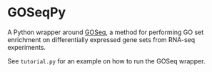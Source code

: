 # GOSeqPy

A Python wrapper around [GOSeq](https://bioconductor.org/packages/release/bioc/html/goseq.html), a method for performing GO set enrichment on differentially expressed gene sets from RNA-seq experiments.

See `tutorial.py` for an example on how to run the GOSeq wrapper.
